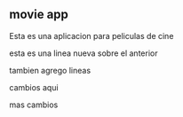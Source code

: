 ## movie app

Esta es una aplicacion para peliculas de cine

esta es una linea nueva sobre el anterior

tambien agrego lineas 

cambios aqui

mas cambios